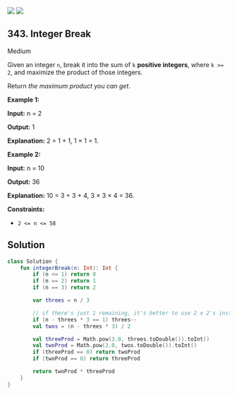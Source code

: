 [![](https://img.shields.io/github/stars/javadev/LeetCode-in-Kotlin?label=Stars&style=flat-square)](https://github.com/javadev/LeetCode-in-Kotlin)
[![](https://img.shields.io/github/forks/javadev/LeetCode-in-Kotlin?label=Fork%20me%20on%20GitHub%20&style=flat-square)](https://github.com/javadev/LeetCode-in-Kotlin/fork)

## 343\. Integer Break

Medium

Given an integer `n`, break it into the sum of `k` **positive integers**, where `k >= 2`, and maximize the product of those integers.

Return _the maximum product you can get_.

**Example 1:**

**Input:** n = 2

**Output:** 1

**Explanation:** 2 = 1 + 1, 1 × 1 = 1.

**Example 2:**

**Input:** n = 10

**Output:** 36

**Explanation:** 10 = 3 + 3 + 4, 3 × 3 × 4 = 36.

**Constraints:**

*   `2 <= n <= 58`

## Solution

```kotlin
class Solution {
    fun integerBreak(n: Int): Int {
        if (n <= 1) return 0
        if (n == 2) return 1
        if (n == 3) return 2

        var threes = n / 3

        // if there's just 1 remaining, it's better to use 2 x 2's instead of 3 and 1:
        if (n - threes * 3 == 1) threes--
        val twos = (n - threes * 3) / 2

        val threeProd = Math.pow(3.0, threes.toDouble()).toInt()
        val twoProd = Math.pow(2.0, twos.toDouble()).toInt()
        if (threeProd == 0) return twoProd
        if (twoProd == 0) return threeProd

        return twoProd * threeProd
    }
}
```